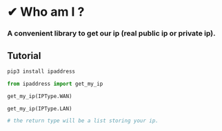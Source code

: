 # ✔ Who am I ?

### A convenient library to get our ip (real public ip or private ip).

## Tutorial

```bash
pip3 install ipaddress
```

```python
from ipaddress import get_my_ip

get_my_ip(IPType.WAN)

get_my_ip(IPType.LAN)

# the return type will be a list storing your ip.
```